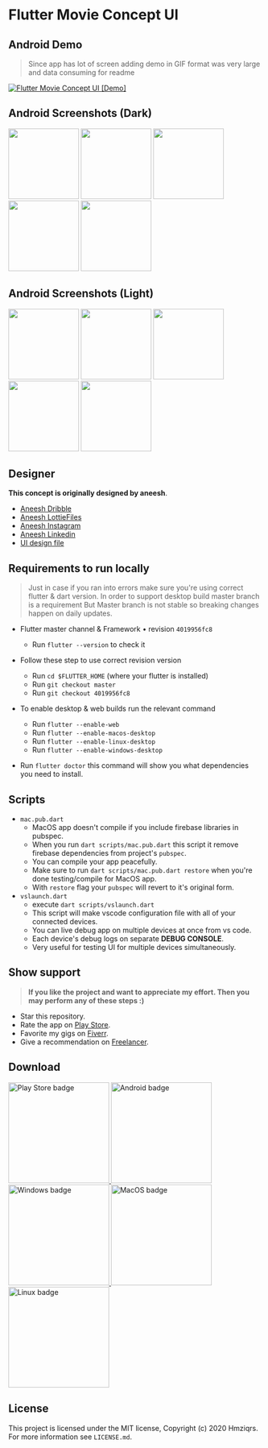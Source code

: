 # Flutter Movie Concept UI

## Android Demo

> Since app has lot of screen adding demo in GIF format was very large and data consuming for readme

[![Flutter Movie Concept UI [Demo]](https://img.youtube.com/vi/kdmr9IWAFro/0.jpg)](https://www.youtube.com/watch?v=kdmr9IWAFro)

## Android Screenshots (Dark)

<div id="screenshots">
  <img src="screenshots/android/mobile/HomeScreen-2-dark.png" width="140" />
  <img src="screenshots/android/mobile/HomeScreen-4-dark.png" width="140" />
  <img src="screenshots/android/mobile/MovieDetail-2-dark.png" width="140" />
  <img src="screenshots/android/mobile/SelectSeats-2-dark.png" width="140" />
  <img src="screenshots/android/mobile/Reservation-1-dark.png" width="140" />
</div>

## Android Screenshots (Light)

<div id="screenshots">
  <img src="screenshots/android/mobile/HomeScreen-2-light.png" width="140" />
  <img src="screenshots/android/mobile/HomeScreen-4-light.png" width="140" />
  <img src="screenshots/android/mobile/MovieDetail-2-light.png" width="140" />
  <img src="screenshots/android/mobile/SelectSeats-2-light.png" width="140" />
  <img src="screenshots/android/mobile/Reservation-1-light.png" width="140" />
</div>

## Designer

**This concept is originally designed by aneesh**.

- <a href="https://dribbble.com/aneeshravi">Aneesh Dribble</a>
- <a href="https://lottiefiles.com/aneeshravi">Aneesh LottieFiles</a>
- <a href="https://www.instagram.com/me_aneeshravi">Aneesh Instagram</a>
- <a href="https://www.linkedin.com/in/aneesh-r">Aneesh Linkedin</a>
- <a href="https://dribbble.com/shots/10843034-Movie-App-Interaction">UI design file</a>

## Requirements to run locally

> Just in case if you ran into errors make sure you're using correct flutter & dart version. In order to support desktop build master branch is a requirement But Master branch is not stable so breaking changes happen on daily updates.

- Flutter master channel & Framework • revision `4019956fc8`

  - Run `flutter --version` to check it

- Follow these step to use correct revision version
  - Run `cd $FLUTTER_HOME` (where your flutter is installed)
  - Run `git checkout master`
  - Run `git checkout 4019956fc8`
- To enable desktop & web builds run the relevant command
  - Run `flutter --enable-web`
  - Run `flutter --enable-macos-desktop`
  - Run `flutter --enable-linux-desktop`
  - Run `flutter --enable-windows-desktop`
- Run `flutter doctor` this command will show you what dependencies you need to install.

## Scripts

- `mac.pub.dart`
  - MacOS app doesn't compile if you include firebase libraries in pubspec.
  - When you run `dart scripts/mac.pub.dart` this script it remove firebase dependencies from project's `pubspec`.
  - You can compile your app peacefully.
  - Make sure to run `dart scripts/mac.pub.dart restore` when you're done testing/compile for MacOS app.
  - With `restore` flag your `pubspec` will revert to it's original form.
- `vslaunch.dart`
  - execute `dart scripts/vslaunch.dart`
  - This script will make vscode configuration file with all of your connected devices.
  - You can live debug app on multiple devices at once from vs code.
  - Each device's debug logs on separate **DEBUG CONSOLE**.
  - Very useful for testing UI for multiple devices simultaneously.

## Show support

> **If you like the project and want to appreciate my effort. Then you may perform any of these steps :)**

- Star this repository.
- Rate the app on <a href="https://play.google.com/store/apps/details?id=com.onemdev.invmovieconcept1" target="playstore">Play Store</a>.
- Favorite my gigs on <a href="https://www.fiverr.com/hmziqrs" target="fiver">Fiverr</a>.
- Give a recommendation on <a href="https://www.freelancer.com/u/hmziqrs" target="freelance">Freelancer</a>.

## Download

<div id="downloads">
  <a href="https://play.google.com/store/apps/details?id=com.onemdev.invmovieconcept1">
    <img src="https://raw.githubusercontent.com/hmziqrs/invmovieconcept1/master/.github/assets/google-play.png" alt="Play Store badge" width="200" />
  </a>
  <a href="https://github.com/hmziqrs/invmovieconcept1/releases/latest/download/app-release.apk">
    <img src="https://raw.githubusercontent.com/hmziqrs/invmovieconcept1/master/.github/assets/android.png" alt="Android badge" width="200" />
  </a>
  <a href="https://github.com/hmziqrs/invmovieconcept1/releases/latest/download/windows-release.zip">
    <img src="https://raw.githubusercontent.com/hmziqrs/invmovieconcept1/master/.github/assets/windows.png" alt="Windows badge" width="200" />
  </a>
  <a href="https://github.com/hmziqrs/invmovieconcept1/releases/latest/download/macos-release.zip">
    <img src="https://raw.githubusercontent.com/hmziqrs/invmovieconcept1/master/.github/assets/macos.png" alt="MacOS badge"  width="200" />
  </a>
  <a href="https://github.com/hmziqrs/invmovieconcept1/releases/latest/download/linux-release.zip">
    <img src="https://raw.githubusercontent.com/hmziqrs/invmovieconcept1/master/.github/assets/linux.png" alt="Linux badge"  width="200"/>
  </a>
</div>

## License

This project is licensed under the MIT license, Copyright (c) 2020 Hmziqrs. For more information see `LICENSE.md`.
